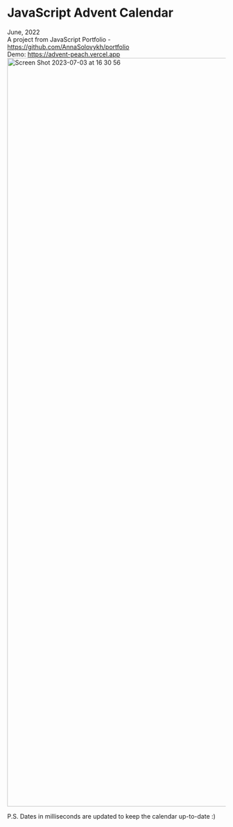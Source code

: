 # JavaScript Advent Calendar 
June, 2022
<br/>
A project from JavaScript Portfolio - https://github.com/AnnaSolovykh/portfolio 
<br/>
Demo: https://advent-peach.vercel.app 
<img width="1722" alt="Screen Shot 2023-07-03 at 16 30 56" src="https://github.com/AnnaSolovykh/advent/assets/114008959/5dda47af-7e0b-4868-bd5a-1a1ed159a8a8">

P.S. Dates in milliseconds are updated to keep the calendar up-to-date :)
